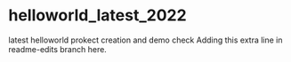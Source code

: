 # helloworld_latest_2022
latest helloworld prokect creation and demo check
Adding this extra line in readme-edits branch here.
